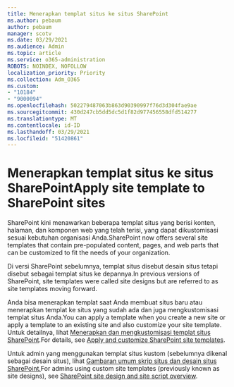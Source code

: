 ```yaml
---
title: Menerapkan templat situs ke situs SharePoint
ms.author: pebaum
author: pebaum
manager: scotv
ms.date: 03/29/2021
ms.audience: Admin
ms.topic: article
ms.service: o365-administration
ROBOTS: NOINDEX, NOFOLLOW
localization_priority: Priority
ms.collection: Adm_O365
ms.custom:
- "10184"
- "9000094"
ms.openlocfilehash: 502279487063b863d90390997f76d3d304fae9ae
ms.sourcegitcommit: 430d247cb5dd5dc5d1f82d977456558dfd514277
ms.translationtype: MT
ms.contentlocale: id-ID
ms.lasthandoff: 03/29/2021
ms.locfileid: "51420861"
---
```

# <a name="apply-site-template-to-sharepoint-sites"></a><span data-ttu-id="6a41e-102">Menerapkan templat situs ke situs SharePoint</span><span class="sxs-lookup"><span data-stu-id="6a41e-102">Apply site template to SharePoint sites</span></span>

<span data-ttu-id="6a41e-103">SharePoint kini menawarkan beberapa templat situs yang berisi konten, halaman, dan komponen web yang telah terisi, yang dapat dikustomisasi sesuai kebutuhan organisasi Anda.</span><span class="sxs-lookup"><span data-stu-id="6a41e-103">SharePoint now offers several site templates that contain pre-populated content, pages, and web parts that can be customized to fit the needs of your organization.</span></span> 

<span data-ttu-id="6a41e-104">Di versi SharePoint sebelumnya, templat situs disebut desain situs tetapi disebut sebagai templat situs ke depannya.</span><span class="sxs-lookup"><span data-stu-id="6a41e-104">In previous versions of SharePoint, site templates were called site designs but are referred to as site templates moving forward.</span></span> 

<span data-ttu-id="6a41e-105">Anda bisa menerapkan templat saat Anda membuat situs baru atau menerapkan templat ke situs yang sudah ada dan juga mengkustomisasi templat situs Anda.</span><span class="sxs-lookup"><span data-stu-id="6a41e-105">You can apply a template when you create a new site or apply a template to an existing site and also customize your site template.</span></span> <span data-ttu-id="6a41e-106">Untuk detailnya, lihat [Menerapkan dan mengkustomisasi templat situs SharePoint](https://support.microsoft.com/office/39382463-0e45-4d1b-be27-0e96aeec8398).</span><span class="sxs-lookup"><span data-stu-id="6a41e-106">For details, see [Apply and customize SharePoint site templates](https://support.microsoft.com/office/39382463-0e45-4d1b-be27-0e96aeec8398).</span></span>

<span data-ttu-id="6a41e-107">Untuk admin yang menggunakan templat situs kustom (sebelumnya dikenal sebagai desain situs), lihat [Gambaran umum skrip situs dan desain situs SharePoint.](https://docs.microsoft.com/sharepoint/dev/declarative-customization/site-design-overview)</span><span class="sxs-lookup"><span data-stu-id="6a41e-107">For admins using custom site templates (previously known as site designs), see [SharePoint site design and site script overview](https://docs.microsoft.com/sharepoint/dev/declarative-customization/site-design-overview).</span></span>

